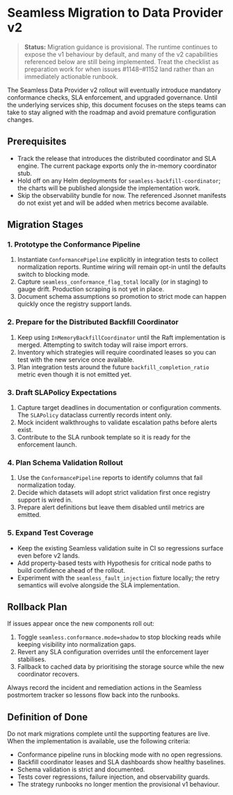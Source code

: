 # Seamless Migration to Data Provider v2

> **Status:** Migration guidance is provisional. The runtime continues to expose
> the v1 behaviour by default, and many of the v2 capabilities referenced below
> are still being implemented. Treat the checklist as preparation work for when
> issues #1148–#1152 land rather than an immediately actionable runbook.

The Seamless Data Provider v2 rollout will eventually introduce mandatory
conformance checks, SLA enforcement, and upgraded governance. Until the
underlying services ship, this document focuses on the steps teams can take to
stay aligned with the roadmap and avoid premature configuration changes.

## Prerequisites

- Track the release that introduces the distributed coordinator and SLA engine.
  The current package exports only the in-memory coordinator stub.
- Hold off on any Helm deployments for `seamless-backfill-coordinator`; the
  charts will be published alongside the implementation work.
- Skip the observability bundle for now. The referenced Jsonnet manifests do not
  exist yet and will be added when metrics become available.

## Migration Stages

### 1. Prototype the Conformance Pipeline

1. Instantiate `ConformancePipeline` explicitly in integration tests to collect
   normalization reports. Runtime wiring will remain opt-in until the defaults
   switch to blocking mode.
2. Capture `seamless_conformance_flag_total` locally (or in staging) to gauge
   drift. Production scraping is not yet in place.
3. Document schema assumptions so promotion to strict mode can happen quickly
   once the registry support lands.

### 2. Prepare for the Distributed Backfill Coordinator

1. Keep using `InMemoryBackfillCoordinator` until the Raft implementation is
   merged. Attempting to switch today will raise import errors.
2. Inventory which strategies will require coordinated leases so you can test
   with the new service once available.
3. Plan integration tests around the future `backfill_completion_ratio` metric
   even though it is not emitted yet.

### 3. Draft SLAPolicy Expectations

1. Capture target deadlines in documentation or configuration comments. The
   `SLAPolicy` dataclass currently records intent only.
2. Mock incident walkthroughs to validate escalation paths before alerts exist.
3. Contribute to the SLA runbook template so it is ready for the enforcement
   launch.

### 4. Plan Schema Validation Rollout

1. Use the `ConformancePipeline` reports to identify columns that fail
   normalization today.
2. Decide which datasets will adopt strict validation first once registry
   support is wired in.
3. Prepare alert definitions but leave them disabled until metrics are emitted.

### 5. Expand Test Coverage

- Keep the existing Seamless validation suite in CI so regressions surface even
  before v2 lands.
- Add property-based tests with Hypothesis for critical node paths to build
  confidence ahead of the rollout.
- Experiment with the `seamless_fault_injection` fixture locally; the retry
  semantics will evolve alongside the SLA implementation.

## Rollback Plan

If issues appear once the new components roll out:

1. Toggle `seamless.conformance.mode=shadow` to stop blocking reads while
   keeping visibility into normalization gaps.
2. Revert any SLA configuration overrides until the enforcement layer stabilises.
3. Fallback to cached data by prioritising the storage source while the new
   coordinator recovers.

Always record the incident and remediation actions in the Seamless postmortem
tracker so lessons flow back into the runbooks.

## Definition of Done

Do not mark migrations complete until the supporting features are live. When the
implementation is available, use the following criteria:

- Conformance pipeline runs in blocking mode with no open regressions.
- Backfill coordinator leases and SLA dashboards show healthy baselines.
- Schema validation is strict and documented.
- Tests cover regressions, failure injection, and observability guards.
- The strategy runbooks no longer mention the provisional v1 behaviour.
